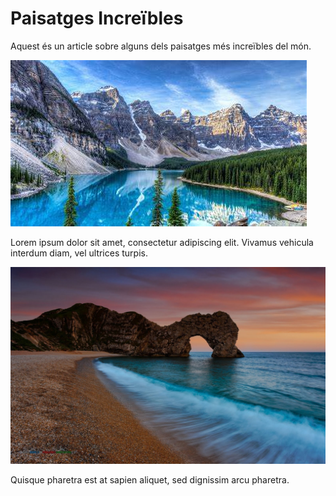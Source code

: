 # Paisatges Increïbles

Aquest és un article sobre alguns dels paisatges més increïbles del món.

![Paisatge 1](images/example1.jpg)

Lorem ipsum dolor sit amet, consectetur adipiscing elit. Vivamus vehicula interdum diam, vel ultrices turpis.

![Paisatge 2](images/example2.jpg)

Quisque pharetra est at sapien aliquet, sed dignissim arcu pharetra.

